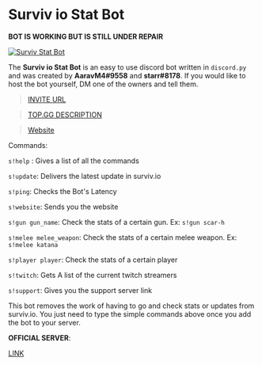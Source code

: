 # Surviv io Stat Bot 
**BOT IS WORKING BUT IS STILL UNDER REPAIR**

<a href="https://top.gg/bot/655541871006842891" >
  <img src="https://top.gg/api/widget/655541871006842891.svg" alt="Surviv Stat Bot" />
</a>

The **Surviv io Stat Bot** is an easy to use discord bot written in `discord.py` and was created by **AaravM4#9558** and **starr#8178**. If you would like to host the bot yourself, DM one of the owners and tell them.

> [INVITE URL](https://discordapp.com/api/oauth2/authorize?client_id=655541871006842891&permissions=0&scope=bot)

> [TOP.GG DESCRIPTION](https://top.gg/bot/655541871006842891)

> [Website](https://www.survivstatsbot.gq)

Commands:

`s!help` : Gives a list of all the commands

`s!update`: Delivers the latest update in surviv.io

`s!ping`: Checks the Bot's Latency

`s!website`: Sends you the website

`s!gun gun_name`: Check the stats of a certain gun. Ex: `s!gun scar-h`

`s!melee melee_weapon`: Check the stats of a certain melee weapon. Ex: `s!melee katana`

`s!player player`: Check the stats of a certain player

`s!twitch`: Gets A list of the current twitch streamers

`s!support`: Gives you the support server link


This bot removes the work of having to go and check stats or updates from surviv.io. You just need to type the simple commands above once you add the bot to your server.

**OFFICIAL SERVER**: 

[LINK](https://discord.gg/rYJbBYHmce)
